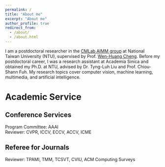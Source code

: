```yaml
---
permalink: /
title: "About me"
excerpt: "About me"
author_profile: true
redirect_from: 
  - /about/
  - /about.html
---
```


I am a postdoctoral researcher in the [CMLab AIMM group](https://aimm.cmlab.csie.ntu.edu.tw/index.html) at National Taiwan University (NTU), supervised by Prof. [Wen-Huang Cheng](https://www.csie.ntu.edu.tw/~wenhuang/). Before my postdoctoral career, I was a research assistant at Academia Sinica and obtained my Ph.D. at NTU, advised by Dr. Tyng-Luh Liu and Prof. Chiou-Shann Fuh. My research topics cover computer vision, machine learning, multimedia, and artificial intelligence.


# Academic Service

## Conference Services  

Program Committee: AAAI  
Reviewer: CVPR, ICCV, ECCV, ACCV, ICME 

## Referee for Journals  
Reviewer: TPAMI, TMM, TCSVT, CVIU, ACM Computing Surveys 
